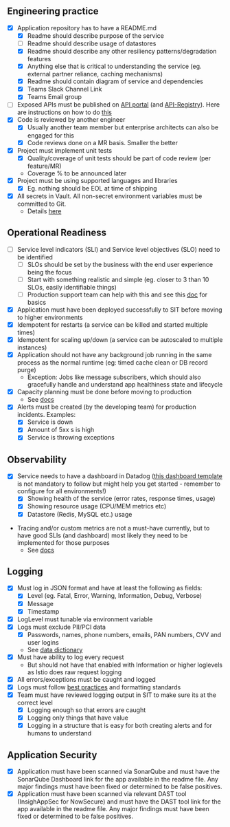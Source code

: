 ## Engineering practice
- [x] Application repository has to have a README.md
    - [x] Readme should describe purpose of the service
    - [ ] Readme should describe usage of datastores
    - [x] Readme should describe any other resiliency patterns/degradation features
    - [x] Anything else that is critical to understanding the service (eg. external partner reliance, caching mechanisms)
    - [x] Readme should contain diagram of service and dependencies
    - [x] Teams Slack Channel Link
    - [x] Teams Email group
 - [ ] Exposed APIs must be published on [API portal](http://api-portal.preprod.google.questech.io/) (and [API-Registry](http://git.questrade.com/msa/api-registry)). Here are instructions on how to do [this](https://api-portal.uat.questrade.com/contribute)
 - [x] Code is reviewed by another engineer
    - [x] Usually another team member but enterprise architects can also be engaged for this
    - [x] Code reviews done on a MR basis. Smaller the better
- [x] Project must implement unit tests 
    - [x] Quality/coverage of unit tests should be part of code review (per feature/MR)
    - Coverage % to be announced later
- [x] Project must be using supported languages and libraries
    - [x] Eg. nothing should be EOL at time of shipping
- [x] All secrets in Vault. All non-secret environment variables must be committed to Git. 
    - Details [here](https://confluence/display/QIOS/Configuration+and+secret+management+for+Cloud+Native+Applications)

## Operational Readiness
- [ ] Service level indicators (SLI) and Service level objectives (SLO) need to be identified
    - [ ] SLOs should be set by the business with the end user experience being the focus
    - [ ] Start with something realistic and simple (eg. closer to 3 than 10 SLOs, easily identifiable things)
    - [ ] Production support team can help with this and see this [doc](https://landing.google.com/sre/sre-book/chapters/service-level-objectives/) for basics
- [x] Application must have been deployed successfully to SIT before moving to higher environments
- [x] Idempotent for restarts (a service can be killed and started multiple times)
- [x] Idempotent for scaling up/down (a service can be autoscaled to multiple instances)
- [x] Application should not have any background job running in the same process as the normal runtime (eg: timed cache clean or DB record purge)
    - Exception: Jobs like message subscribers, which should also gracefully handle and understand app healthiness state and lifecycle
- [x] Capacity planning must be done before moving to production
    - See [docs](http://git.questrade.com/infra/docs/blob/master/paas.config.md#kubernetes-configuration)
- [x] Alerts must be created (by the developing team) for production incidents. Examples:
    - [x] Service is down
    - [x] Amount of 5xx s is high
    - [x] Service is throwing exceptions

## Observability
- [x] Service needs to have a dashboard in Datadog ([this dashboard template](https://app.datadoghq.com/dashboard/qgq-gc3-wbp/customer-domain---orchestrator) is not mandatory to follow but might help you get started - remember to configure for all environments!)
    - [x] Showing health of the service (error rates, response times, usage)
    - [x] Showing resource usage (CPU/MEM metrics etc)
    - [x] Datastore (Redis, MySQL etc.) usage
- Tracing and/or custom metrics are not a must-have currently, but to have good SLIs (and dashboard) most likely they need to be implemented for those purposes
    - See [docs](https://docs.google.com/document/d/1IhxFN2zo3wmYv1dHfSEP1ZSLCKmHKOdVcOUka2TIf8k/edit#)

## Logging
- [x] Must log in JSON format and have at least the following as fields:
    - [x] Level (eg. Fatal, Error, Warning, Information, Debug, Verbose)
    - [x] Message
    - [x] Timestamp
- [x] LogLevel must tunable via environment variable
- [x] Logs must exclude PII/PCI data
    - [x] Passwords, names, phone numbers, emails, PAN numbers, CVV and user logins
    - See  [data dictionary](http://knowledge.questrade.com/asset/439ec378-2f85-495e-815c-27d9c34df077)
- [x]  Must have ability to log every request
    - But should not have that enabled with Information or higher loglevels as Istio does raw request logging
- [x] All errors/exceptions must be caught and logged
- [x] Logs must follow [best practices](https://docs.google.com/document/d/1IhxFN2zo3wmYv1dHfSEP1ZSLCKmHKOdVcOUka2TIf8k/edit#heading=h.ewbkjuohju4w) and formatting standards
- [x] Team must have reviewed logging output in SIT to make sure its at the correct level
    - [x] Logging enough so that errors are caught
    - [x] Logging only things that have value
    - [x] Logging in a structure that is easy for both creating alerts and for humans to understand

## Application Security
- [x] Application must have been scanned via SonarQube and must have the SonarQube Dashboard link for the app available in the readme file. Any major findings must have been fixed or determined to be false positives.
- [x] Application must have been scanned via relevant DAST tool (InsighAppSec for NowSecure) and must have the DAST tool link for the app available in the readme file. Any major findings must have been fixed or determined to be false positives.
